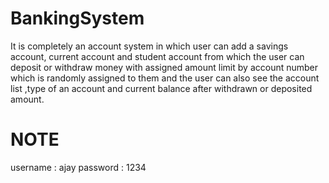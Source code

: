 # BankingSystem
 It is completely an account system in which user can add a savings account, current account and student account from which the user can deposit or withdraw money with assigned amount limit by account number which is randomly assigned to them and the user can also see the account list ,type of an account and current balance after withdrawn or deposited amount.

# NOTE
username : ajay 
password : 1234

